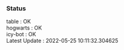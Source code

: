 ### Status


table : OK  
hogwarts : OK  
icy-bot : OK  
Latest Update : 2022-05-25 10:11:32.304625
